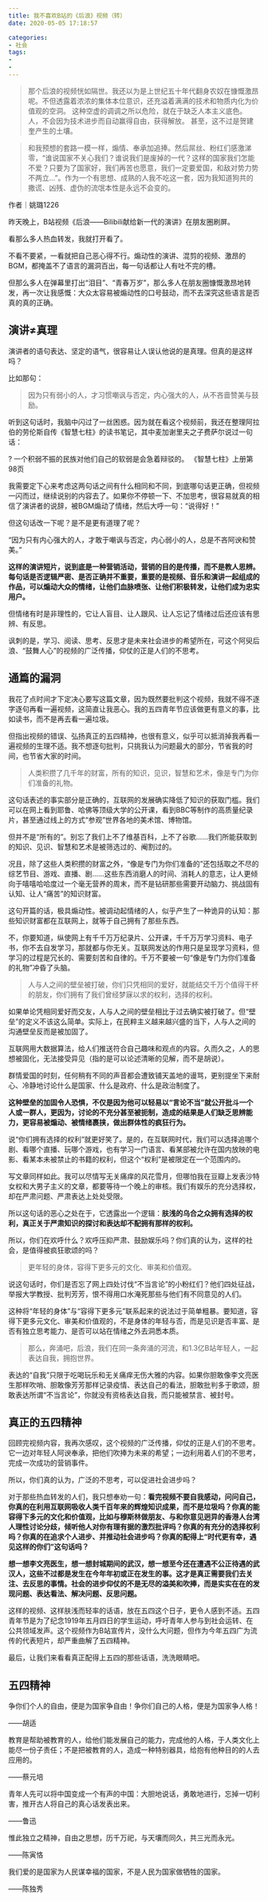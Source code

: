 ```yaml
---
title: 我不喜欢B站的《后浪》视频（转）
date: 2020-05-05 17:18:57

categories:
- 社会
tags:
- 
- 
---
```

> 那个后浪的视频恍如隔世。我还以为是上世纪五十年代翻身农奴在慷慨激昂呢。不但透露着浓浓的集体本位意识，还充溢着满满的技术和物质内化为价值观的空洞。 这种空虚的调调之所以危险，就在于缺乏人本主义底色。 人，不会因为技术进步而自动赢得自由，获得解放。 甚至，这不过是贺建奎产生的土壤。

> 和我预想的套路一模一样，煽情、奉承加追捧。然后屌丝、粉红们感激涕零，“谁说国家不关心我们？谁说我们是废掉的一代？这样的国家我们怎能不爱？只要为了国家好，我们再苦也愿意，我们一定要爱国，和敌对势力势不两立…”。作为一个有思想、成熟的人我不吃这一套，因为我知道狗共的撒谎、凶残、虚伪的流氓本性是永远不会变的。

作者｜姚璐1226


昨天晚上，B站视频《后浪——Bilibili献给新一代的演讲》在朋友圈刷屏。

看那么多人热血转发，我就打开看了。

不看不要紧，一看就把自己恶心得不行。煽动性的演讲、混剪的视频、激昂的BGM，都掩盖不了语言的漏洞百出，每一句话都让人有吐不完的槽。

但那么多人在弹幕里打出“泪目”、“青春万岁”，那么多人在朋友圈慷慨激昂地转发，再一次让我感慨：大众太容易被煽动性的口号鼓动，而不去深究这些语言是否真的真的正确。

## 演讲≠真理

演讲者的语句表达、坚定的语气，很容易让人误认他说的是真理。但真的是这样吗？


比如那句：

> 因为只有弱小的人，才习惯嘲讽与否定，内心强大的人，从不吝啬赞美与鼓励。


听到这句话时，我脑中闪过了一丝困惑。因为就在看这个视频前，我还在整理阿拉伯的劳伦斯自传《智慧七柱》的读书笔记，其中麦加谢里夫之子费萨尔说过一句话：

? 一个积弱不振的民族对他们自己的软弱是会急着辩驳的。
《智慧七柱》上册第98页


我需要定下心来考虑这两句话之间有什么相同和不同，到底哪句话更正确，但视频一闪而过，继续说别的内容去了。如果你不停顿一下、不加思考，很容易就真的相信了演讲者的说辞，被BGM煽动了情绪，然后大呼一句：“说得好！”

但这句话改一下呢？是不是更有道理了呢？

“因为只有内心强大的人，才敢于嘲讽与否定，内心弱小的人，总是不吝阿谀和赞美。”

**这样的演讲短片，说到底是一种营销活动，营销的目的是传播，而不是教人思辨。每句话是否逻辑严密、是否正确并不重要，重要的是视频、音乐和演讲一起组成的作品，可以煽动大众的情绪，让他们血脉喷张、让他们积极转发，让他们成为忠实用户。**

但情绪有时是非理性的，它让人盲目、让人跟风、让人忘记了情绪过后还应该有思辨、有反思。

讽刺的是，学习、阅读、思考、反思才是未来社会进步的希望所在，可这个阿臾后浪、“鼓舞人心”的视频的广泛传播，仰仗的正是人们的不思考。


## 通篇的漏洞

我花了点时间才下定决心要写这篇文章，因为既然要批判这个视频，我就不得不逐字逐句再看一遍视频，这简直让我恶心。我的五四青年节应该做更有意义的事，比如读书，而不是再去看一遍垃圾。

但指出视频的错误、弘扬真正的五四精神，也很有意义，似乎可以抵消掉我再看一遍视频的生理不适。我不想逐句批判，只挑我认为问题最大的部分，节省我的时间，也节省大家的时间。

> 人类积攒了几千年的财富，所有的知识，见识，智慧和艺术，像是专门为你们准备的礼物。

这句话表述的事实部分是正确的，互联网的发展确实降低了知识的获取门槛。我们可以在网上看到耶鲁、哈佛等顶级大学的公开课，看到BBC等制作的高质量纪录片，甚至通过线上的方式“参观”世界各地的美术馆、博物馆。

但并不是“所有的”。别忘了我们上不了维基百科，上不了谷歌……我们所能获取到的知识、见识、智慧和艺术是被筛选过的、阉割过的。

况且，除了这些人类积攒的财富之外，“像是专门为你们准备的”还包括取之不尽的综艺节目、游戏、直播、剧……这些东西消磨人的时间、消耗人的意志，让人更倾向于嘻嘻哈哈度过一个毫无营养的周末，而不是钻研那些需要开动脑力、挑战固有认知、让人“痛苦”的知识财富。

这句开篇的话，极具煽动性。被调动起情绪的人，似乎产生了一种诡异的认知：那些知识财富都在互联网上，就等于自己拥有了那些东西。

不，你要知道，纵使网上有千千万万纪录片、公开课，千千万万学习资料、电子书，你不去自发学习，那就都与你无关。互联网发达的作用只是呈现学习资料，但学习的过程是冗长的、需要刻苦和自律的。千万不要被一句“像是专门为你们准备的礼物”冲昏了头脑。

> 人与人之间的壁垒被打破，你们只凭相同的爱好，就能结交千万个值得干杯的朋友，你们拥有了我们曾经梦寐以求的权利，选择的权利。


如果单论凭相同爱好而交友，人与人之间的壁垒相比于过去确实被打破了。但“壁垒”的定义不该这么简单。实际上，在民粹主义越来越兴盛的当下，人与人之间的沟通壁垒反而是被加固了。

互联网用大数据算法，给人们推送符合自己趣味和观点的内容。久而久之，人的思想被固化，无法接受异见（指的是可以论述清晰的见解，而不是胡说）。

群情爱国的时刻，任何稍有不同的声音都会遭致铺天盖地的谩骂，更别提坐下来耐心、冷静地讨论什么是国家、什么是政府、什么是政治制度了。

**这种壁垒的加固令人恐惧，不仅是因为他可以轻易以“言论不当”就公开批斗一个人或一群人，更因为，讨论的不充分甚至被扼制，造成的结果是人们缺乏思辨能力，更容易被煽动、被情绪裹挟，做出群体性的疯狂行为。**

说“你们拥有选择的权利”就更好笑了。是的，在互联网时代，我们可以选择追哪个剧、看哪个直播、玩哪个游戏，也有学习一门语言、看某部被允许在国内放映的电影、看某本未被禁止的书籍的权利，但这个“权利”是被限定在一个范围内的。

写文章同样如此。我可以尽情写无关痛痒的风花雪月，但哪怕我在豆瓣上发表沙特女权和大男子主义的文章，都要等待一个晚上的审核。我们有娱乐的充分选择权，却在严肃问题、严肃表达上处处受限。

所以这句话的恶心之处在于，它透露出一个逻辑：**肤浅的乌合之众拥有选择的权利，真正关于严肃知识的探讨和表达却不配拥有那样的权利。**

所以，你们在欢呼什么？欢呼压抑严肃、鼓励娱乐吗？你们真的认为，这样的社会，是值得被疯狂歌颂的吗？

> 更年轻的身体，容得下更多元的文化、审美和价值观。


说这句话时，你们是否忘了网上四处讨伐“不当言论”的小粉红们？他们四处征战，举报大学教授、批判芳芳，恨不得用口水淹死那些与他们有不同意见的人们。

这种将“年轻的身体”与“容得下更多元”联系起来的说法过于简单粗暴。要知道，容得下更多元文化、审美和价值观的，不是身体的年轻与否，而是见识是否丰富、是否有独立思考能力、是否可以站在情绪之外去洞悉本质。

> 那么，奔涌吧，后浪，我们在同一条奔涌的河流，和1.3亿B站年轻人，一起表达自我，拥抱世界。

表达的“自我”只限于吃喝玩乐和无关痛痒无伤大雅的内容。如果你胆敢像李文亮医生那样吹哨、胆敢像芳芳那样记录疫情、表达自己的看法，胆敢批判多于歌颂，胆敢表达所谓“不当言论”，你就没有资格表达自我，而只能被禁言、被封号。


## 真正的五四精神

回顾完视频内容，我再次感叹，这个视频的广泛传播，仰仗的正是人们的不思考。它一边对年轻人阿谀奉承，把他们吹捧为未来的希望；一边利用着人们的不思考，完成一次成功的营销事件。

所以，你们真的认为，广泛的不思考，可以促进社会进步吗？

对于那些热血转发的人们，我只想奉劝一句：**看完视频不要自我感动，问问自己，你真的在利用互联网吸收人类千百年来的辉煌知识成果，而不是垃圾吗？你真的能容得下多元的文化和价值观，比如与穆斯林做朋友、与和你意见迥异的香港人台湾人理性讨论分歧，倾听他人对你有理有据的激烈批评吗？你真的有充分的选择权利吗？你真的在追求个人进步、并推动社会进步吗？你真的配得上“时代更有幸，遇见这样的你们”这句话吗？**

**想一想李文亮医生，想一想封城期间的武汉，想一想至今还在遭遇不公正待遇的武汉人，这些不过都是发生在今年年初或正在发生的事。这才是真正需要我们去关注、去反思的事情。社会的进步仰仗的不是无尽的溢美和吹捧，而是实实在在的发现问题、表达看法、解决问题、反思问题。**

这样的视频、这样肤浅而轻率的话语，放在五四这个日子，更令人感到不适。五四青年节是为了纪念1919年五月四日的学生运动，呼吁青年人参与到社会运转、在公共领域发声。这个视频作为B站宣传片，没什么大问题，但作为今年五四广为流传的代表短片，却严重曲解了五四精神。

最后，让我们来看看真正配得上五四的那些话语，洗洗眼睛吧。

## 五四精神
争你们个人的自由，便是为国家争自由！争你们自己的人格，便是为国家争人格！

——胡适

教育是帮助被教育的人，给他们能发展自己的能力，完成他的人格，于人类文化上能尽一份子责任；不是把被教育的人，造成一种特别器具，给抱有他种目的的人去应用的。

——蔡元培

青年人先可以将中国变成一个有声的中国：大胆地说话，勇敢地进行，忘掉一切利害，推开古人将自己的真心话发表出来。

——鲁迅

惟此独立之精神，自由之思想，历千万祀，与天壤而同久，共三光而永光。

——陈寅恪

我们爱的是国家为人民谋幸福的国家，不是人民为国家做牺牲的国家。

——陈独秀

